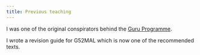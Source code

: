 ```yaml
---
title: Previous teaching
---             
```


<p>
    I was one of the original conspirators behind the <a href="http://www.cs.nott.ac.uk/gurus/">Guru Programme</a>.
</p>

<p>
    I wrote a revision guide for G52MAL which is now one of the recommended texts.
</p>
